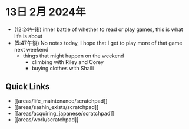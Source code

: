 # 13日 2月 2024年
- (12:24午後) inner battle of whether to read or play games, this is what life is about
- (5:47午後) No notes today, I hope that I get to play more of that game next weekend
  - things that might happen on the weekend
    - climbing with Riley and Corey
    - buying clothes with Shaili






## Quick Links
- [[areas/life_maintenance/scratchpad]]
- [[areas/sashin_exists/scratchpad]]
- [[areas/acquiring_japanese/scratchpad]]
- [[areas/work/scratchpad]]
